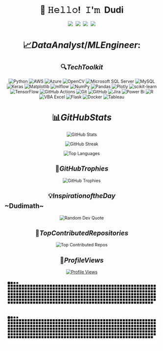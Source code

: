 <!-- Title -->
<h1 align="center" title="...and I'm happy to see you here :)">👋 𝙷𝚎𝚕𝚕𝚘! 𝙸'𝚖 Dudi</h1>
<!-- Socials -->
<p align="center">
   <kbd>
  <a href="https://twitter.com/Actuary Dudi" title="Twitter - @Actuary Dudi"><img src="https://img.shields.io/badge/-@Actuary Dudi-00acee?style=flat&logo=Twitter&logoColor=white" /></a>
  <a href="https://www.linkedin.com/in/dudi" title="LinkedIn - Martin Dudi"><img src="https://img.shields.io/badge/-Martin Dudi-0072b1?style=flat&logo=Linkedin&logoColor=white" /></a>
   <a href="https://www.facebook.com/martin.dudi.355?mibextid=ZbWKwL" title="Facebook - Martin Dudi"><img src="https://img.shields.io/badge/-Martin Dudi-0072b1?style=flat&logo=Facebook&logoColor=white" /></a>
  <a href="https://www.instagram.com/dudimath" title="Instagram - dudimath"><img src="https://img.shields.io/badge/-dudimath-0072b1?style=flat&logo=Instagram&logoColor=white" /></a>
   
  </kbd>
</p>

# $$📈 Data Analyst/ML Engineer:$$

## $$🔍 Tech Toolkit$$

<p align="center">
  <img src="https://img.shields.io/badge/python-3670A0?style=for-the-badge&logo=python&logoColor=ffdd54" alt="Python" />
  <img src="https://img.shields.io/badge/AWS-%23FF9900.svg?style=for-the-badge&logo=amazon-aws&logoColor=white" alt="AWS" />
  <img src="https://img.shields.io/badge/azure-%230072C6.svg?style=for-the-badge&logo=microsoftazure&logoColor=white" alt="Azure" />
  <img src="https://img.shields.io/badge/opencv-%23white.svg?style=for-the-badge&logo=opencv&logoColor=white" alt="OpenCV" />
  <img src="https://img.shields.io/badge/Microsoft%20SQL%20Server-CC2927?style=for-the-badge&logo=microsoft%20sql%20server&logoColor=white" alt="Microsoft SQL Server" />
  <img src="https://img.shields.io/badge/mysql-4479A1.svg?style=for-the-badge&logo=mysql&logoColor=white" alt="MySQL" />
  <img src="https://img.shields.io/badge/Keras-%23D00000.svg?style=for-the-badge&logo=Keras&logoColor=white" alt="Keras" />
  <img src="https://img.shields.io/badge/Matplotlib-%23ffffff.svg?style=for-the-badge&logo=Matplotlib&logoColor=black" alt="Matplotlib" />
  <img src="https://img.shields.io/badge/mlflow-%23d9ead3.svg?style=for-the-badge&logo=numpy&logoColor=blue" alt="mlflow" />
  <img src="https://img.shields.io/badge/numpy-%23013243.svg?style=for-the-badge&logo=numpy&logoColor=white" alt="NumPy" />
  <img src="https://img.shields.io/badge/pandas-%23150458.svg?style=for-the-badge&logo=pandas&logoColor=white" alt="Pandas" />
  <img src="https://img.shields.io/badge/Plotly-%233F4F75.svg?style=for-the-badge&logo=plotly&logoColor=white" alt="Plotly" />
  <img src="https://img.shields.io/badge/scikit--learn-%23F7931E.svg?style=for-the-badge&logo=scikit-learn&logoColor=white" alt="scikit-learn" />
  <img src="https://img.shields.io/badge/TensorFlow-%23FF6F00.svg?style=for-the-badge&logo=TensorFlow&logoColor=white" alt="TensorFlow" />
  <img src="https://img.shields.io/badge/github%20actions-%232671E5.svg?style=for-the-badge&logo=githubactions&logoColor=white" alt="GitHub Actions" />
  <img src="https://img.shields.io/badge/git-%23F05033.svg?style=for-the-badge&logo=git&logoColor=white" alt="Git" />
  <img src="https://img.shields.io/badge/github-%23121011.svg?style=for-the-badge&logo=github&logoColor=white" alt="GitHub" />
  <img src="https://img.shields.io/badge/jira-%230A0FFF.svg?style=for-the-badge&logo=jira&logoColor=white" alt="Jira" />
  <img src="https://img.shields.io/badge/power_bi-F2C811?style=for-the-badge&logo=powerbi&logoColor=black" alt="Power Bi" />
  <img src="https://img.shields.io/badge/R-276DC3?style=for-the-badge&logo=r&logoColor=white" alt="R" />
  <img src="https://img.shields.io/badge/VBA%20Excel-217346?style=for-the-badge&logo=microsoft-excel&logoColor=white" alt="VBA Excel" />
  <img src="https://img.shields.io/badge/Flask-%23000?style=for-the-badge&logo=flask&logoColor=white" alt="Flask" />
  <img src="https://img.shields.io/badge/Docker-%232496ED.svg?style=for-the-badge&logo=docker&logoColor=white" alt="Docker" />
  <img src="https://img.shields.io/badge/Tableau-E97627.svg?style=for-the-badge&logo=tableau&logoColor=white" alt="Tableau" />
</p>

# $$📊 GitHub Stats$$
<div align="center">
  
  ![GitHub Stats](https://github-readme-stats.vercel.app/api?username=Dudimath&theme=merko&hide_border=false&include_all_commits=true&count_private=true)
  
  ![GitHub Streak](https://github-readme-streak-stats.herokuapp.com/?user=Dudimath&theme=merko&hide_border=false)

  ![Top Languages](https://github-readme-stats.vercel.app/api/top-langs/?username=Dudimath&theme=merko&hide_border=false&include_all_commits=true&count_private=true&layout=compact)
  
</div>


## $$🏅 GitHub Trophies$$

<div align="center">
  <img src="https://github-profile-trophy.vercel.app/?username=Dudimath&theme=radical&no-frame=false&no-bg=true&margin-w=4" alt="GitHub Trophies" />
</div>

## $$💡 Inspiration of the Day$$ ~Dudimath~
<div align="center">
  <img src="https://quotes-github-readme.vercel.app/api?type=horizontal&theme=merko" alt="Random Dev Quote" />
</div>

## $$🚀 Top Contributed Repositories$$

<div align="center">
  <img src="https://github-contributor-stats.vercel.app/api?username=Dudimath&limit=5&theme=radical&combine_all_yearly_contributions=true" alt="Top Contributed Repos" />
</div>

## $$👀 Profile Views$$

<div align="center">
  <a href="https://visitcount.itsvg.in">
    <img src="https://visitcount.itsvg.in/api?id=Dudimath&icon=5&color=7" alt="Profile Views" />
  </a>
</div>
</p>
</details>

<!-- Snek -->   
![github contribution grid snake animation](https://raw.githubusercontent.com/Dudimath/Dudimath/output/github-contribution-grid-snake-dark.svg#gh-dark-mode-only)
![github contribution grid snake animation](https://raw.githubusercontent.com/Dudimath/Dudimath/output/github-contribution-grid-snake.svg#gh-light-mode-only)

</details>
